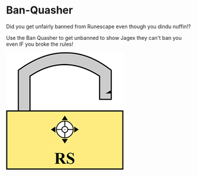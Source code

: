 # Ban-Quasher

Did you get unfairly banned from Runescape even though you dindu nuffin!?  

Use the Ban Quasher to get unbanned to show Jagex they can't ban you even IF you broke the rules!

![alt text](https://raw.githubusercontent.com/Lusin333/Ban-Quasher/master/Ban%20Quasher%20Icon%20-%20Lusin.png)
